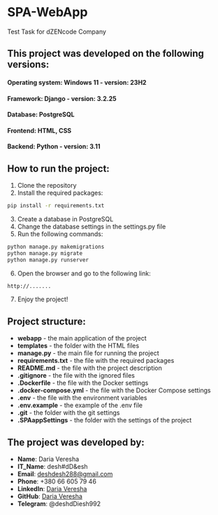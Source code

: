 # SPA-WebApp
Test Task for dZENcode Company 

## This project was developed on the following versions:
#### Operating system: Windows 11 - version: 23H2
#### Framework: Django - version: 3.2.25
#### Database: PostgreSQL
#### Frontend: HTML, CSS
#### Backend: Python - version: 3.11

## 
## How to run the project:
1. Clone the repository
2. Install the required packages:
```bash
pip install -r requirements.txt
```
3. Create a database in PostgreSQL
4. Change the database settings in the settings.py file
5. Run the following commands:
```bash
python manage.py makemigrations
python manage.py migrate
python manage.py runserver
```
6. Open the browser and go to the following link:
```bash
http://.......
```
7. Enjoy the project!

## Project structure:
- **webapp** - the main application of the project
- **templates** - the folder with the HTML files
- **manage.py** - the main file for running the project
- **requirements.txt** - the file with the required packages
- **README.md** - the file with the project description
- **.gitignore** - the file with the ignored files
- **.Dockerfile** - the file with the Docker settings
- **.docker-compose.yml** - the file with the Docker Compose settings
- **.env** - the file with the environment variables
- **.env.example** - the example of the .env file
- **.git** - the folder with the git settings
- **.SPAappSettings** - the folder with the settings of the project

## The project was developed by:
- **Name**: Daria Veresha
- **IT_Name**: desh#dD&esh
- **Email**: deshdesh288@gmail.com
- **Phone**: +380 66 605 79 46
- **LinkedIn**: [Daria Veresha](hhttps://www.linkedin.com/in/daria-veresha-a1912b2ba/)
- **GitHub**: [Daria Veresha](https://github.com/DanikaVeresha?tab=repositories)
- **Telegram**: @deshdDiesh992

